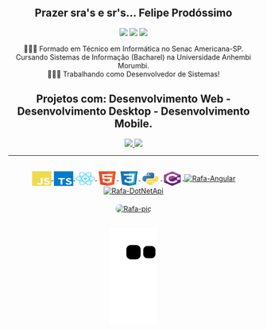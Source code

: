 <div align="center">
   
## Prazer sra's e sr's...  **Felipe Prodóssimo**

<a href="https://facebook.com/FelipeProdossimo"><img src="https://img.shields.io/badge/Facebook-1877F2?style=for-the-badge&logo=facebook&logoColor=white"></a>
<a href="https://www.linkedin.com/in/felipe-prodossimo" target="_blank"><img src="https://img.shields.io/badge/-LinkedIn-%230077B5?style=for-the-badge&logo=linkedin&logoColor=white" target="_blank"></a> 
<a href="https://www.instagram.com/felipe.prodossimo_/"><img src="https://img.shields.io/badge/Instagram-E4405F?style=for-the-badge&logo=instagram&logoColor=white"></a>

👨🏻‍🎓 Formado em Técnico em Informática no Senac Americana-SP.
   <br>
   Cursando Sistemas de Informação (Bacharel) na Universidade Anhembi Morumbi.
   <br>
👨🏻‍💻 Trabalhando como Desenvolvedor de Sistemas!
   
Projetos com: Desenvolvimento Web - Desenvolvimento Desktop - Desenvolvimento Mobile.
---
   <div>
   <a href="https://github.com/FelipeProdossimo"</a>
   <img height="180em" src="https://github-readme-stats.vercel.app/api?username=felipeprodossimo&show_icons=true&theme=buefy&include_all_commits=true&count_private=true"/>
  <img height="180em" src="https://github-readme-stats.vercel.app/api/top-langs/?username=felipeprodossimo&layout=compact&langs_count=7&theme=buefy"/>
   </div>
   
   ---
   
   <div>
       <div style="display: inline_block"><br>
       <img align="center" alt="Rafa-Js" height="30" width="40" src="https://raw.githubusercontent.com/devicons/devicon/master/icons/javascript/javascript-plain.svg">
        <img align="center" alt="Rafa-Ts" height="30" width="40" src="https://raw.githubusercontent.com/devicons/devicon/master/icons/typescript/typescript-plain.svg">
        <img align="center" alt="Rafa-React" height="30" width="40" src="https://raw.githubusercontent.com/devicons/devicon/master/icons/react/react-original.svg">
        <img align="center" alt="Rafa-HTML" height="30" width="40" src="https://raw.githubusercontent.com/devicons/devicon/master/icons/html5/html5-original.svg">
        <img align="center" alt="Rafa-CSS" height="30" width="40" src="https://raw.githubusercontent.com/devicons/devicon/master/icons/css3/css3-original.svg">
        <img align="center" alt="Rafa-Python" height="30" width="40" src="https://raw.githubusercontent.com/devicons/devicon/master/icons/python/python-original.svg">
        <img align="center" alt="Rafa-Csharp" height="30" width="40" src="https://raw.githubusercontent.com/devicons/devicon/master/icons/csharp/csharp-original.svg">
        <img align="center" alt="Rafa-Angular" height="30" width="40" src="https://img.icons8.com/color/344/angularjs.png">
        <img align="center" alt="Rafa-DotNetApi" height="30" width="40" src="https://img.icons8.com/nolan/344/api-settings.png">
        <br><br>
          <img align="center" alt="Rafa-pic" height="150" style="border-radius:50px;" src="https://document-export.canva.com/DLjZo/DAFDDpDLjZo/53/thumbnail/0001.png?X-Amz-Algorithm=AWS4-HMAC-SHA256&X-Amz-Credential=AKIAQYCGKMUHWDTJW6UD%2F20220617%2Fus-east-1%2Fs3%2Faws4_request&X-Amz-Date=20220617T070744Z&X-Amz-Expires=42766&X-Amz-Signature=cd0f147402af65611ce4a6f4ae3d9bd81fc806aaaa48cc54e0439168fb2a383a&X-Amz-SignedHeaders=host&response-expires=Fri%2C%2017%20Jun%202022%2019%3A00%3A30%20GMT">
      </div>
   </div>
   
   <br>
   
<div>
 
  ![Snake animation](https://github.com/rafaballerini/rafaballerini/blob/output/github-contribution-grid-snake.svg)
 
</div>


